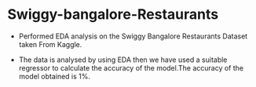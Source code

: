 # Swiggy-bangalore-Restaurants

* Performed EDA analysis on the Swiggy Bangalore Restaurants  Dataset taken  From Kaggle.

* The data is analysed by using EDA then we have used a suitable regressor to calculate the accuracy of the model.The accuracy of the model obtained is 1%.
